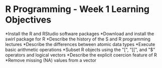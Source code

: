 # R Programming - Week 1 Learning Objectives

*Install the R and RStudio software packages
*Download and install the swirl package for R
*Describe the history of the S and R programming lectures
*Describe the differences between atomic data types
*Execute basic arithmetic operations
*Subset R objects using the "[", "[[", and "$" operators and logical vectors
*Describe the explicit coercion feature of R
*Remove missing (NA) values from a vector
